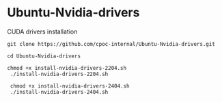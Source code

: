 # Ubuntu-Nvidia-drivers
CUDA drivers installation

```
git clone https://github.com/cpoc-internal/Ubuntu-Nvidia-drivers.git
```
```
cd Ubuntu-Nvidia-drivers
```
```
chmod +x install-nvidia-drivers-2204.sh
 ./install-nvidia-drivers-2204.sh
```
```
 chmod +x install-nvidia-drivers-2404.sh
 ./install-nvidia-drivers-2404.sh
```

